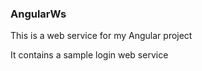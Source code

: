 ### AngularWs

This is a web service for my Angular project

It contains a sample login web service
